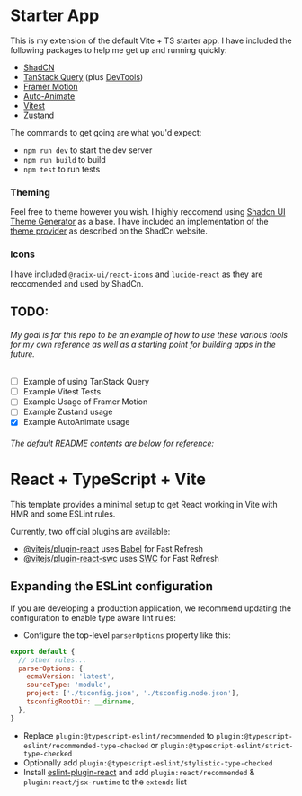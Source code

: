 # Starter App
This is my extension of the default Vite + TS starter app. I have included the following packages to help me get up and running quickly:
- [ShadCN](https://ui.shadcn.com/)
- [TanStack Query](https://tanstack.com/query/latest) (plus [DevTools](https://tanstack.com/query/latest/docs/framework/react/devtools))
- [Framer Motion](https://www.framer.com/motion/)
- [Auto-Animate](https://auto-animate.formkit.com/)
- [Vitest](https://vitest.dev/)
- [Zustand](https://docs.pmnd.rs/zustand)

The commands to get going are what you'd expect:
- `npm run dev` to start the dev server
- `npm run build` to build
- `npm test` to run tests

### Theming
Feel free to theme however you wish. I highly reccomend using [Shadcn UI Theme Generator](https://zippystarter.com/tools/shadcn-ui-theme-generator) as a base.
I have included an implementation of the [theme provider](https://ui.shadcn.com/docs/dark-mode/vite) as described on the ShadCn website.

### Icons
I have included `@radix-ui/react-icons` and `lucide-react` as they are reccomended and used by ShadCn.

## TODO:
###### My goal is for this repo to be an example of how to use these various tools for my own reference as well as a starting point for building apps in the future.

- [ ] Example of using TanStack Query
- [ ] Example Vitest Tests
- [ ] Example Usage of Framer Motion
- [ ] Example Zustand usage
- [x] Example AutoAnimate usage

###### The default README contents are below for reference:

# React + TypeScript + Vite

This template provides a minimal setup to get React working in Vite with HMR and some ESLint rules.

Currently, two official plugins are available:

- [@vitejs/plugin-react](https://github.com/vitejs/vite-plugin-react/blob/main/packages/plugin-react/README.md) uses [Babel](https://babeljs.io/) for Fast Refresh
- [@vitejs/plugin-react-swc](https://github.com/vitejs/vite-plugin-react-swc) uses [SWC](https://swc.rs/) for Fast Refresh

## Expanding the ESLint configuration

If you are developing a production application, we recommend updating the configuration to enable type aware lint rules:

- Configure the top-level `parserOptions` property like this:

```js
export default {
  // other rules...
  parserOptions: {
    ecmaVersion: 'latest',
    sourceType: 'module',
    project: ['./tsconfig.json', './tsconfig.node.json'],
    tsconfigRootDir: __dirname,
  },
}
```

- Replace `plugin:@typescript-eslint/recommended` to `plugin:@typescript-eslint/recommended-type-checked` or `plugin:@typescript-eslint/strict-type-checked`
- Optionally add `plugin:@typescript-eslint/stylistic-type-checked`
- Install [eslint-plugin-react](https://github.com/jsx-eslint/eslint-plugin-react) and add `plugin:react/recommended` & `plugin:react/jsx-runtime` to the `extends` list
